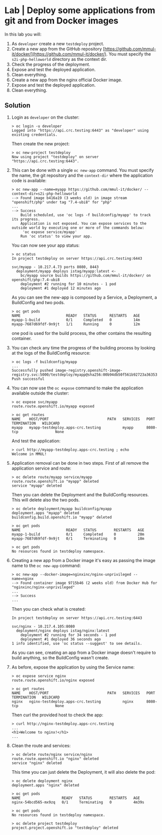 # Lab | Deploy some applications from git and from Docker images

In this lab you will:

1. As `developer` create a new `testdeploy` project.
2. Create a new app from the GitHub repository [https://github.com/mmul-it/docker/](https://github.com/mmul-it/docker/).
   You must specify the `s2i-php-helloworld` directory as the context dir.
3. Check the progress of the deployment.
4. Expose and test the deployed application.
5. Clean everything.
6. Create a new app from the nginx official Docker image.
7. Expose and test the deployed application.
8. Clean everything.

## Solution

1. Login as `developer` on the cluster:

   ```console
   > oc login -u developer
   Logged into "https://api.crc.testing:6443" as "developer" using existing credentials.
   ```

   Then create the new project:

   ```console
   > oc new-project testdeploy
   Now using project "testdeploy" on server "https://api.crc.testing:6443".
   ```

2. This can be done with a single `oc new-app` command. You must specify the
   name, the git repository and the `context-dir` where the application code
   is available:

   ```console
   > oc new-app --name=myapp https://github.com/mmul-it/docker/ --context-dir=s2i-php-helloworld
   --> Found image b416a19 (3 weeks old) in image stream "openshift/php" under tag "7.4-ubi8" for "php"
   ...
   --> Success
       Build scheduled, use 'oc logs -f buildconfig/myapp' to track its progress.
       Application is not exposed. You can expose services to the outside world by executing one or more of the commands below:
        'oc expose service/myapp'
       Run 'oc status' to view your app.
   ```

   You can now see your app status:

   ```console
   > oc status
   In project testdeploy on server https://api.crc.testing:6443

   svc/myapp - 10.217.4.73 ports 8080, 8443
     deployment/myapp deploys istag/myapp:latest <-
       bc/myapp source builds https://github.com/mmul-it/docker/ on openshift/php:7.4-ubi8
       deployment #2 running for 10 minutes - 1 pod
       deployment #1 deployed 12 minutes ago
   ```

   As you can see the new-app is composed by a Service, a Deployment, a
   BuildConfig and two pods.

   ```console
   > oc get pods
   NAME                     READY   STATUS      RESTARTS   AGE
   myapp-1-build            0/1     Completed   0          14m
   myapp-7687d69fdf-9n9jt   1/1     Running     0          12m
   ```

   one pod is used for the build process, the other contains the resulting
   container.

3. You can check any time the progress of the building process by looking at the
   logs of the BuildConfig resource:

   ```console
   > oc logs -f buildconfig/myapp
   ...
   Successfully pushed image-registry.openshift-image-registry.svc:5000/testdeploy/myapp@sha256:00b94db50f561b92723a3635300a0f580762c159d665ca6262a3851539f77bf5
   Push successful
   ```

4. You can now use the ```oc expose``` command to make the application available
   outside the cluster:

   ```console
   > oc expose svc/myapp
   route.route.openshift.io/myapp exposed

   > oc get routes
   NAME    HOST/PORT                           PATH   SERVICES   PORT       TERMINATION   WILDCARD
   myapp   myapp-testdeploy.apps-crc.testing          myapp      8080-tcp                 None
   ```

   And test the application:

   ```console
   > curl http://myapp-testdeploy.apps-crc.testing ; echo
   Welcome in MMUL!
   ```

5. Application removal can be done in two steps. First of all remove the
   application service and route:

   ```console
   > oc delete route/myapp service/myapp
   route.route.openshift.io "myapp" deleted
   service "myapp" deleted
   ```

   Then you can delete the Deployment and the BuildConfig resources. This will
   delete also the two pods.

   ```console
   > oc delete deployment/myapp buildconfig/myapp
   deployment.apps "myapp" deleted
   buildconfig.build.openshift.io "myapp" deleted

   > oc get pods
   NAME                     READY   STATUS        RESTARTS   AGE
   myapp-1-build            0/1     Completed     0          20m
   myapp-7687d69fdf-9n9jt   0/1     Terminating   0          18m

   > oc get pods
   No resources found in testdeploy namespace.
   ```

6. Creating a new app from a Docker image it's easy as passing the image name
   to the ```oc new-app``` command:

   ```console
   > oc new-app --docker-image=nginxinc/nginx-unprivileged --name=nginx
   --> Found container image 9715b46 (2 weeks old) from Docker Hub for "nginxinc/nginx-unprivileged"
   ...
   --> Success
   ...
   ```

   Then you can check what is created:

   ```console
   In project testdeploy on server https://api.crc.testing:6443

   svc/nginx - 10.217.4.105:8080
     deployment/nginx deploys istag/nginx:latest
       deployment #2 running for 34 seconds - 1 pod
       deployment #1 deployed 36 seconds ago
   1 info identified, use 'oc status --suggest' to see details.
   ```

   As you can see, creating an app from a Docker image doesn't require to build
   anything, so the BuildConfig wasn't create.

7. As before, expose the application by using the Service name:

   ```console
   > oc expose service nginx
   route.route.openshift.io/nginx exposed

   > oc get routes
   NAME    HOST/PORT                           PATH   SERVICES   PORT       TERMINATION   WILDCARD
   nginx   nginx-testdeploy.apps-crc.testing          nginx      8080-tcp                 None
   ```

   Then curl the provided host to check the app:

   ```console
   > curl http://nginx-testdeploy.apps-crc.testing
   ...
   <h1>Welcome to nginx!</h1>
   ...
   ```

8. Clean the route and services:

   ```console
   > oc delete route/nginx service/nginx
   route.route.openshift.io "nginx" deleted
   service "nginx" deleted
   ```

   This time you can just delete the Deployment, it will also delete the pod:

   ```console
   > oc delete deployment nginx
   deployment.apps "nginx" deleted

   > oc get pods
   NAME                   READY   STATUS        RESTARTS   AGE
   nginx-54bcd565-mx9zq   0/1     Terminating   0          4m39s

   > oc get pods
   No resources found in testdeploy namespace.

   > oc delete project testdeploy
   project.project.openshift.io "testdeploy" deleted
   ```
